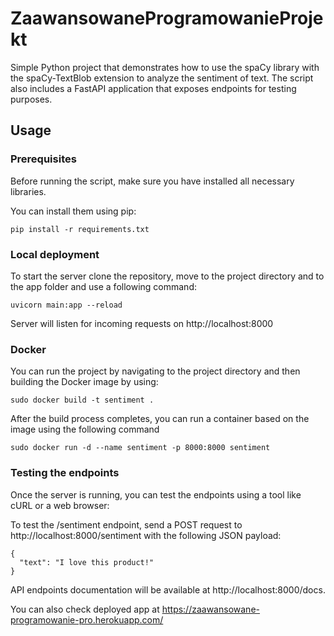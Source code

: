 # ZaawansowaneProgramowanieProjekt

Simple Python project that demonstrates how to use the spaCy library with the spaCy-TextBlob extension to analyze the sentiment of text. The script also includes a FastAPI application that exposes endpoints for testing purposes.

## Usage
### Prerequisites
Before running the script, make sure you have installed all necessary libraries. 

You can install them using pip:
```
pip install -r requirements.txt
```
### Local deployment
To start the server clone the repository, move to the project directory and to the app folder and use a following command:
```
uvicorn main:app --reload
```
Server will listen for incoming requests on http://localhost:8000

### Docker
You can run the project by navigating to the project directory and then building the Docker image by using:
```
sudo docker build -t sentiment .
```
After the build process completes, you can run a container based on the image using the following command
```
sudo docker run -d --name sentiment -p 8000:8000 sentiment
```

### Testing the endpoints

Once the server is running, you can test the endpoints using a tool like cURL or a web browser:

To test the /sentiment endpoint, send a POST request to http://localhost:8000/sentiment with the following JSON payload:
```
{
  "text": "I love this product!"
}
```
API endpoints documentation will be available at http://localhost:8000/docs.

You can also check deployed app at https://zaawansowane-programowanie-pro.herokuapp.com/
